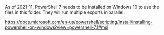 As of 2021-11, PowerShell 7 needs to be installed on Windows 10 to use the files in this folder. They will run multiple exports in parallel.

https://docs.microsoft.com/en-us/powershell/scripting/install/installing-powershell-on-windows?view=powershell-7.1#msi
